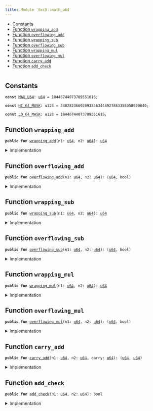 ```yaml
---
title: Module `0xc8::math_u64`
---
```




-  [Constants](#@Constants_0)
-  [Function `wrapping_add`](#0xc8_math_u64_wrapping_add)
-  [Function `overflowing_add`](#0xc8_math_u64_overflowing_add)
-  [Function `wrapping_sub`](#0xc8_math_u64_wrapping_sub)
-  [Function `overflowing_sub`](#0xc8_math_u64_overflowing_sub)
-  [Function `wrapping_mul`](#0xc8_math_u64_wrapping_mul)
-  [Function `overflowing_mul`](#0xc8_math_u64_overflowing_mul)
-  [Function `carry_add`](#0xc8_math_u64_carry_add)
-  [Function `add_check`](#0xc8_math_u64_add_check)


<pre><code></code></pre>



<a name="@Constants_0"></a>

## Constants


<a name="0xc8_math_u64_MAX_U64"></a>



<pre><code><b>const</b> <a href="../bfc-system/math_u64.md#0xc8_math_u64_MAX_U64">MAX_U64</a>: <a href="../move-stdlib/u64.md#0x1_u64">u64</a> = 18446744073709551615;
</code></pre>



<a name="0xc8_math_u64_HI_64_MASK"></a>



<pre><code><b>const</b> <a href="../bfc-system/math_u64.md#0xc8_math_u64_HI_64_MASK">HI_64_MASK</a>: u128 = 340282366920938463444927863358058659840;
</code></pre>



<a name="0xc8_math_u64_LO_64_MASK"></a>



<pre><code><b>const</b> <a href="../bfc-system/math_u64.md#0xc8_math_u64_LO_64_MASK">LO_64_MASK</a>: u128 = 18446744073709551615;
</code></pre>



<a name="0xc8_math_u64_wrapping_add"></a>

## Function `wrapping_add`



<pre><code><b>public</b> <b>fun</b> <a href="../bfc-system/math_u64.md#0xc8_math_u64_wrapping_add">wrapping_add</a>(n1: <a href="../move-stdlib/u64.md#0x1_u64">u64</a>, n2: <a href="../move-stdlib/u64.md#0x1_u64">u64</a>): <a href="../move-stdlib/u64.md#0x1_u64">u64</a>
</code></pre>



<details>
<summary>Implementation</summary>


<pre><code><b>public</b> <b>fun</b> <a href="../bfc-system/math_u64.md#0xc8_math_u64_wrapping_add">wrapping_add</a>(n1: <a href="../move-stdlib/u64.md#0x1_u64">u64</a>, n2: <a href="../move-stdlib/u64.md#0x1_u64">u64</a>): <a href="../move-stdlib/u64.md#0x1_u64">u64</a> {
    <b>let</b> (sum, _) = <a href="../bfc-system/math_u64.md#0xc8_math_u64_overflowing_add">overflowing_add</a>(n1, n2);
    sum
}
</code></pre>



</details>

<a name="0xc8_math_u64_overflowing_add"></a>

## Function `overflowing_add`



<pre><code><b>public</b> <b>fun</b> <a href="../bfc-system/math_u64.md#0xc8_math_u64_overflowing_add">overflowing_add</a>(n1: <a href="../move-stdlib/u64.md#0x1_u64">u64</a>, n2: <a href="../move-stdlib/u64.md#0x1_u64">u64</a>): (<a href="../move-stdlib/u64.md#0x1_u64">u64</a>, bool)
</code></pre>



<details>
<summary>Implementation</summary>


<pre><code><b>public</b> <b>fun</b> <a href="../bfc-system/math_u64.md#0xc8_math_u64_overflowing_add">overflowing_add</a>(n1: <a href="../move-stdlib/u64.md#0x1_u64">u64</a>, n2: <a href="../move-stdlib/u64.md#0x1_u64">u64</a>): (<a href="../move-stdlib/u64.md#0x1_u64">u64</a>, bool) {
    <b>let</b> sum = (n1 <b>as</b> u128) + (n2 <b>as</b> u128);
    <b>if</b> (sum &gt; (<a href="../bfc-system/math_u64.md#0xc8_math_u64_MAX_U64">MAX_U64</a> <b>as</b> u128)) {
        (((sum & <a href="../bfc-system/math_u64.md#0xc8_math_u64_LO_64_MASK">LO_64_MASK</a>) <b>as</b> <a href="../move-stdlib/u64.md#0x1_u64">u64</a>), <b>true</b>)
    } <b>else</b> {
        ((sum <b>as</b> <a href="../move-stdlib/u64.md#0x1_u64">u64</a>), <b>false</b>)
    }
}
</code></pre>



</details>

<a name="0xc8_math_u64_wrapping_sub"></a>

## Function `wrapping_sub`



<pre><code><b>public</b> <b>fun</b> <a href="../bfc-system/math_u64.md#0xc8_math_u64_wrapping_sub">wrapping_sub</a>(n1: <a href="../move-stdlib/u64.md#0x1_u64">u64</a>, n2: <a href="../move-stdlib/u64.md#0x1_u64">u64</a>): <a href="../move-stdlib/u64.md#0x1_u64">u64</a>
</code></pre>



<details>
<summary>Implementation</summary>


<pre><code><b>public</b> <b>fun</b> <a href="../bfc-system/math_u64.md#0xc8_math_u64_wrapping_sub">wrapping_sub</a>(n1: <a href="../move-stdlib/u64.md#0x1_u64">u64</a>, n2: <a href="../move-stdlib/u64.md#0x1_u64">u64</a>): <a href="../move-stdlib/u64.md#0x1_u64">u64</a> {
    <b>let</b> (result, _) = <a href="../bfc-system/math_u64.md#0xc8_math_u64_overflowing_sub">overflowing_sub</a>(n1, n2);
    result
}
</code></pre>



</details>

<a name="0xc8_math_u64_overflowing_sub"></a>

## Function `overflowing_sub`



<pre><code><b>public</b> <b>fun</b> <a href="../bfc-system/math_u64.md#0xc8_math_u64_overflowing_sub">overflowing_sub</a>(n1: <a href="../move-stdlib/u64.md#0x1_u64">u64</a>, n2: <a href="../move-stdlib/u64.md#0x1_u64">u64</a>): (<a href="../move-stdlib/u64.md#0x1_u64">u64</a>, bool)
</code></pre>



<details>
<summary>Implementation</summary>


<pre><code><b>public</b> <b>fun</b> <a href="../bfc-system/math_u64.md#0xc8_math_u64_overflowing_sub">overflowing_sub</a>(n1: <a href="../move-stdlib/u64.md#0x1_u64">u64</a>, n2: <a href="../move-stdlib/u64.md#0x1_u64">u64</a>): (<a href="../move-stdlib/u64.md#0x1_u64">u64</a>, bool) {
    <b>if</b> (n1 &gt;= n2) {
        ((n1 - n2), <b>false</b>)
    } <b>else</b> {
        ((<a href="../bfc-system/math_u64.md#0xc8_math_u64_MAX_U64">MAX_U64</a> - n2 + n1 + 1), <b>true</b>)
    }
}
</code></pre>



</details>

<a name="0xc8_math_u64_wrapping_mul"></a>

## Function `wrapping_mul`



<pre><code><b>public</b> <b>fun</b> <a href="../bfc-system/math_u64.md#0xc8_math_u64_wrapping_mul">wrapping_mul</a>(n1: <a href="../move-stdlib/u64.md#0x1_u64">u64</a>, n2: <a href="../move-stdlib/u64.md#0x1_u64">u64</a>): <a href="../move-stdlib/u64.md#0x1_u64">u64</a>
</code></pre>



<details>
<summary>Implementation</summary>


<pre><code><b>public</b> <b>fun</b> <a href="../bfc-system/math_u64.md#0xc8_math_u64_wrapping_mul">wrapping_mul</a>(n1: <a href="../move-stdlib/u64.md#0x1_u64">u64</a>, n2: <a href="../move-stdlib/u64.md#0x1_u64">u64</a>): <a href="../move-stdlib/u64.md#0x1_u64">u64</a> {
    <b>let</b> (m, _) = <a href="../bfc-system/math_u64.md#0xc8_math_u64_overflowing_mul">overflowing_mul</a>(n1, n2);
    m
}
</code></pre>



</details>

<a name="0xc8_math_u64_overflowing_mul"></a>

## Function `overflowing_mul`



<pre><code><b>public</b> <b>fun</b> <a href="../bfc-system/math_u64.md#0xc8_math_u64_overflowing_mul">overflowing_mul</a>(n1: <a href="../move-stdlib/u64.md#0x1_u64">u64</a>, n2: <a href="../move-stdlib/u64.md#0x1_u64">u64</a>): (<a href="../move-stdlib/u64.md#0x1_u64">u64</a>, bool)
</code></pre>



<details>
<summary>Implementation</summary>


<pre><code><b>public</b> <b>fun</b> <a href="../bfc-system/math_u64.md#0xc8_math_u64_overflowing_mul">overflowing_mul</a>(n1: <a href="../move-stdlib/u64.md#0x1_u64">u64</a>, n2: <a href="../move-stdlib/u64.md#0x1_u64">u64</a>): (<a href="../move-stdlib/u64.md#0x1_u64">u64</a>, bool) {
    <b>let</b> m = (n1 <b>as</b> u128) * (n2 <b>as</b> u128);
    (((m & <a href="../bfc-system/math_u64.md#0xc8_math_u64_LO_64_MASK">LO_64_MASK</a>) <b>as</b> <a href="../move-stdlib/u64.md#0x1_u64">u64</a>), (m & <a href="../bfc-system/math_u64.md#0xc8_math_u64_HI_64_MASK">HI_64_MASK</a>) &gt; 0)
}
</code></pre>



</details>

<a name="0xc8_math_u64_carry_add"></a>

## Function `carry_add`



<pre><code><b>public</b> <b>fun</b> <a href="../bfc-system/math_u64.md#0xc8_math_u64_carry_add">carry_add</a>(n1: <a href="../move-stdlib/u64.md#0x1_u64">u64</a>, n2: <a href="../move-stdlib/u64.md#0x1_u64">u64</a>, carry: <a href="../move-stdlib/u64.md#0x1_u64">u64</a>): (<a href="../move-stdlib/u64.md#0x1_u64">u64</a>, <a href="../move-stdlib/u64.md#0x1_u64">u64</a>)
</code></pre>



<details>
<summary>Implementation</summary>


<pre><code><b>public</b> <b>fun</b> <a href="../bfc-system/math_u64.md#0xc8_math_u64_carry_add">carry_add</a>(n1: <a href="../move-stdlib/u64.md#0x1_u64">u64</a>, n2: <a href="../move-stdlib/u64.md#0x1_u64">u64</a>, carry: <a href="../move-stdlib/u64.md#0x1_u64">u64</a>): (<a href="../move-stdlib/u64.md#0x1_u64">u64</a>, <a href="../move-stdlib/u64.md#0x1_u64">u64</a>) {
    <b>assert</b>!(carry &lt;= 1, 0);
    <b>let</b> sum = (n1 <b>as</b> u128) + (n2 <b>as</b> u128) + (carry <b>as</b> u128);
    <b>if</b> (sum &gt; <a href="../bfc-system/math_u64.md#0xc8_math_u64_LO_64_MASK">LO_64_MASK</a>) {
        (((sum & <a href="../bfc-system/math_u64.md#0xc8_math_u64_LO_64_MASK">LO_64_MASK</a>) <b>as</b> <a href="../move-stdlib/u64.md#0x1_u64">u64</a>), 1)
    } <b>else</b> {
        ((sum <b>as</b> <a href="../move-stdlib/u64.md#0x1_u64">u64</a>), 0)
    }
}
</code></pre>



</details>

<a name="0xc8_math_u64_add_check"></a>

## Function `add_check`



<pre><code><b>public</b> <b>fun</b> <a href="../bfc-system/math_u64.md#0xc8_math_u64_add_check">add_check</a>(n1: <a href="../move-stdlib/u64.md#0x1_u64">u64</a>, n2: <a href="../move-stdlib/u64.md#0x1_u64">u64</a>): bool
</code></pre>



<details>
<summary>Implementation</summary>


<pre><code><b>public</b> <b>fun</b> <a href="../bfc-system/math_u64.md#0xc8_math_u64_add_check">add_check</a>(n1: <a href="../move-stdlib/u64.md#0x1_u64">u64</a>, n2: <a href="../move-stdlib/u64.md#0x1_u64">u64</a>): bool {
    (<a href="../bfc-system/math_u64.md#0xc8_math_u64_MAX_U64">MAX_U64</a> - n1 &gt;= n2)
}
</code></pre>



</details>
